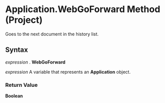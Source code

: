 
# Application.WebGoForward Method (Project)

Goes to the next document in the history list.


## Syntax

 _expression_ . **WebGoForward**

 _expression_ A variable that represents an **Application** object.


### Return Value

 **Boolean**

